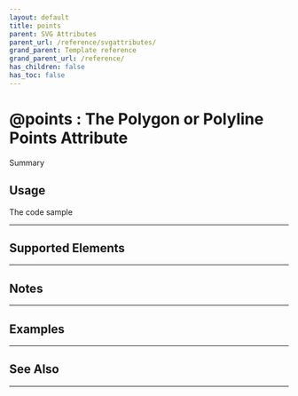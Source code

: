 ```yaml
---
layout: default
title: points
parent: SVG Attributes
parent_url: /reference/svgattributes/
grand_parent: Template reference
grand_parent_url: /reference/
has_children: false
has_toc: false
---
```


# @points : The Polygon or Polyline Points Attribute

Summary

## Usage

 The code sample

---

## Supported Elements


---

## Notes


---

## Examples


---


## See Also


---

